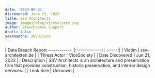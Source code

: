 ```yaml
---
date: '2023-06-21'
discovered: June 21, 2023
title: SSV Architects
image: images/blog/ViceSociety.png
author: Breachsense Support
draft: false
yearmonths: 2023/june
---
```



| Data Breach Report
------------:     |:-------------:    | :-----:|
| Victim      | ssv-architekten.de      | 
| Threat Actor      | ViceSociety      | 
| Date Discovered      | Jun 21, 2023      | 
| Description      | SSV Architects is an architecture and preservation firm that provides construction, historic preservation, and interior design services.      | 
| Leak Size      | Unknown      | 


